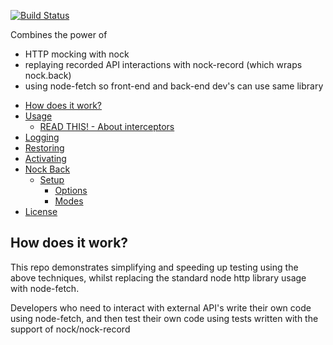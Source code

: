 [![Build Status](https://dev.azure.com/azureeriksen/node-fetch/_apis/build/status/leriksen.nock-fetch?branchName=master)](https://dev.azure.com/azureeriksen/node-fetch/_build/latest?definitionId=5&branchName=master)

Combines the power of

* HTTP mocking with nock
* replaying recorded API interactions with nock-record (which wraps nock.back)
* using node-fetch so front-end and back-end dev's can use same library

<!-- toc -->

* [How does it work?](#how-does-it-work)
* [Usage](#usage)
  * [READ THIS! - About interceptors](#read-this---about-interceptors)
* [Logging](#logging)
* [Restoring](#restoring)
* [Activating](#activating)
* [Nock Back](#nock-back)
  * [Setup](#setup)
    * [Options](#options)
    * [Modes](#modes)
* [License](#license)

<!-- tocstop -->

## How does it work?

This repo demonstrates simplifying and speeding up testing using the above techniques, whilst replacing the standard node http library usage with node-fetch.

Developers who need to interact with external API's write their own code using node-fetch, and then test their own code using tests written with the support of nock/nock-record
